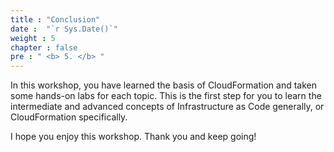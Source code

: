 ```yaml
---
title : "Conclusion"
date :  "`r Sys.Date()`" 
weight : 5 
chapter : false
pre : " <b> 5. </b> "
---
```


In this workshop, you have learned the basis of CloudFormation and taken some hands-on labs for each topic. This is the first step for you to learn the intermediate and advanced concepts of Infrastructure as Code generally, or CloudFormation specifically. 

I hope you enjoy this workshop. Thank you and keep going!